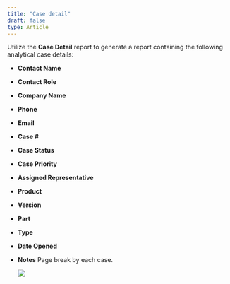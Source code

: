 ```yaml
---
title: "Case detail"
draft: false
type: Article
---
```



Utilize the **Case Detail** report to generate a report containing the following analytical case details: 
* **Contact Name** 
* **Contact Role**
* **Company Name** 
* **Phone**
* **Email** 
* **Case #**
* **Case Status**
* **Case Priority**
* **Assigned Representative**  
* **Product** 
* **Version** 
* **Part** 
* **Type** 
* **Date Opened** 
* **Notes** 
Page break by each case.  

    ![](/Modules/assets/Images/007-report-template.png)

